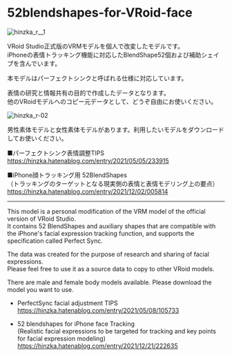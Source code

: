 # 52blendshapes-for-VRoid-face
![hinzka_r__1](https://user-images.githubusercontent.com/32916633/142255242-ffc62854-9d7a-4dcd-9245-3b58139a135e.png)



VRoid Studio正式版のVRMモデルを個人で改変したモデルです。  
iPhoneの表情トラッキング機能に対応したBlendShape52個および補助シェイプを含んでいます。

本モデルはパーフェクトシンクと呼ばれる仕様に対応しています。

表情の研究と情報共有の目的で作成したデータとなります。  
他のVRoidモデルへのコピー元データとして、どうぞ自由にお使いください。

![hinzka_r-02](https://user-images.githubusercontent.com/32916633/142413428-829f71d6-dd9c-4835-a611-efb691837d3f.png)

男性素体モデルと女性素体モデルがあります。利用したいモデルをダウンロードしてお使いください。

■パーフェクトシンク表情調整TIPS  
https://hinzka.hatenablog.com/entry/2021/05/05/233915  

■iPhone顔トラッキング用 52BlendShapes  
（トラッキングのターゲットとなる現実側の表情と表情モデリング上の要点）  
https://hinzka.hatenablog.com/entry/2021/12/02/005814 

----------------------------------------

This model is a personal modification of the VRM model of the official version of VRoid Studio.  
It contains 52 BlendShapes and auxiliary shapes that are compatible with the iPhone's facial expression tracking function, and supports the specification called Perfect Sync.

The data was created for the purpose of research and sharing of facial expressions.  
Please feel free to use it as a source data to copy to other VRoid models.  

There are male and female body models available. Please download the model you want to use.  



 - PerfectSync facial adjustment TIPS  
https://hinzka.hatenablog.com/entry/2021/05/08/105733  


- 52 blendshapes for iPhone face Tracking  
(Realistic facial expressions to be targeted for tracking and key points for facial expression modeling)   
https://hinzka.hatenablog.com/entry/2021/12/21/222635



